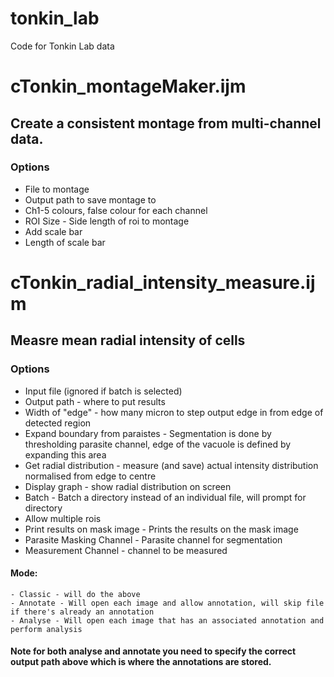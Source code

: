 # tonkin_lab
Code for Tonkin Lab data

# cTonkin_montageMaker.ijm
## Create a consistent montage from multi-channel data.
### Options
 - File to montage
 - Output path to save montage to
 - Ch1-5 colours, false colour for each channel
 - ROI Size - Side length of roi to montage
 - Add scale bar
 - Length of scale bar

# cTonkin_radial_intensity_measure.ijm
## Measre mean radial intensity of cells 
### Options
 - Input file (ignored if batch is selected)
 - Output path - where to put results
 - Width of "edge" - how many micron to step output edge in from edge of detected region
 - Expand boundary from paraistes - Segmentation is done by thresholding parasite channel, edge of the vacuole is defined by expanding this area 
 - Get radial distribution - measure (and save) actual intensity distribution normalised from edge to centre
 - Display graph - show radial distribution on screen
 - Batch - Batch a directory instead of an individual file, will prompt for directory
 - Allow multiple rois
 - Print results on mask image - Prints the results on the mask image
 - Parasite Masking Channel - Parasite channel for segmentation
 - Measurement Channel - channel to be measured
#### Mode: 
    - Classic - will do the above
    - Annotate - Will open each image and allow annotation, will skip file if there's already an annotation
    - Analyse - Will open each image that has an associated annotation and perform analysis
#### Note for both analyse and annotate you need to specify the correct output path above which is where the annotations are stored. 
    
   
